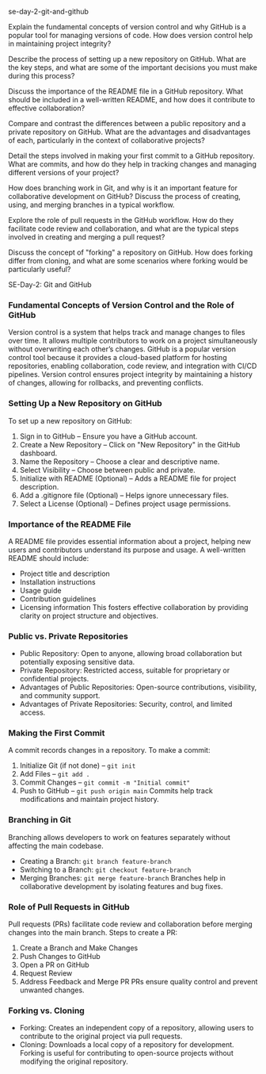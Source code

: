 
se-day-2-git-and-github

Explain the fundamental concepts of version control and why GitHub is a popular tool for managing versions of code. How does version control help in maintaining project integrity?

Describe the process of setting up a new repository on GitHub. What are the key steps, and what are some of the important decisions you must make during this process?

Discuss the importance of the README file in a GitHub repository. What should be included in a well-written README, and how does it contribute to effective collaboration?

Compare and contrast the differences between a public repository and a private repository on GitHub. What are the advantages and disadvantages of each, particularly in the context of collaborative projects?

Detail the steps involved in making your first commit to a GitHub repository. What are commits, and how do they help in tracking changes and managing different versions of your project?

How does branching work in Git, and why is it an important feature for collaborative development on GitHub? Discuss the process of creating, using, and merging branches in a typical workflow.

Explore the role of pull requests in the GitHub workflow. How do they facilitate code review and collaboration, and what are the typical steps involved in creating and merging a pull request?

Discuss the concept of "forking" a repository on GitHub. How does forking differ from cloning, and what are some scenarios where forking would be particularly useful?







SE-Day-2: Git and GitHub

### Fundamental Concepts of Version Control and the Role of GitHub
Version control is a system that helps track and manage changes to files over time. It allows multiple contributors to work on a project simultaneously without overwriting each other’s changes. GitHub is a popular version control tool because it provides a cloud-based platform for hosting repositories, enabling collaboration, code review, and integration with CI/CD pipelines. Version control ensures project integrity by maintaining a history of changes, allowing for rollbacks, and preventing conflicts.

### Setting Up a New Repository on GitHub
To set up a new repository on GitHub:
1. Sign in to GitHub – Ensure you have a GitHub account.
2. Create a New Repository – Click on "New Repository" in the GitHub dashboard.
3. Name the Repository – Choose a clear and descriptive name.
4. Select Visibility – Choose between public and private.
5. Initialize with README (Optional) – Adds a README file for project description.
6. Add a .gitignore file (Optional) – Helps ignore unnecessary files.
7. Select a License (Optional) – Defines project usage permissions.

### Importance of the README File
A README file provides essential information about a project, helping new users and contributors understand its purpose and usage. A well-written README should include:
- Project title and description
- Installation instructions
- Usage guide
- Contribution guidelines
- Licensing information
This fosters effective collaboration by providing clarity on project structure and objectives.

### Public vs. Private Repositories
- Public Repository: Open to anyone, allowing broad collaboration but potentially exposing sensitive data.
- Private Repository: Restricted access, suitable for proprietary or confidential projects.
- Advantages of Public Repositories: Open-source contributions, visibility, and community support.
- Advantages of Private Repositories: Security, control, and limited access.

### Making the First Commit
A commit records changes in a repository. To make a commit:
1. Initialize Git (if not done) – `git init`
2. Add Files – `git add .`
3. Commit Changes – `git commit -m "Initial commit"`
4. Push to GitHub – `git push origin main`
Commits help track modifications and maintain project history.

### Branching in Git
Branching allows developers to work on features separately without affecting the main codebase.
- Creating a Branch: `git branch feature-branch`
- Switching to a Branch: `git checkout feature-branch`
- Merging Branches: `git merge feature-branch`
Branches help in collaborative development by isolating features and bug fixes.

### Role of Pull Requests in GitHub
Pull requests (PRs) facilitate code review and collaboration before merging changes into the main branch.
Steps to create a PR:
1. Create a Branch and Make Changes
2. Push Changes to GitHub
3. Open a PR on GitHub
4. Request Review
5. Address Feedback and Merge PR
PRs ensure quality control and prevent unwanted changes.

### Forking vs. Cloning
- Forking: Creates an independent copy of a repository, allowing users to contribute to the original project via pull requests.
- Cloning: Downloads a local copy of a repository for development.
Forking is useful for contributing to open-source projects without modifying the original repository.


